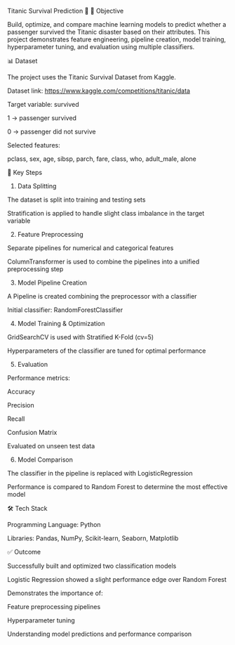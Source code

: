 Titanic Survival Prediction 🚢
🎯 Objective

Build, optimize, and compare machine learning models to predict whether a passenger survived the Titanic disaster based on their attributes. This project demonstrates feature engineering, pipeline creation, model training, hyperparameter tuning, and evaluation using multiple classifiers.

📊 Dataset

The project uses the Titanic Survival Dataset from Kaggle.

Dataset link: https://www.kaggle.com/competitions/titanic/data

Target variable: survived

1 → passenger survived

0 → passenger did not survive

Selected features:

pclass, sex, age, sibsp, parch, fare, class, who, adult_male, alone

🔑 Key Steps
1. Data Splitting

The dataset is split into training and testing sets

Stratification is applied to handle slight class imbalance in the target variable

2. Feature Preprocessing

Separate pipelines for numerical and categorical features

ColumnTransformer is used to combine the pipelines into a unified preprocessing step

3. Model Pipeline Creation

A Pipeline is created combining the preprocessor with a classifier

Initial classifier: RandomForestClassifier

4. Model Training & Optimization

GridSearchCV is used with Stratified K-Fold (cv=5)

Hyperparameters of the classifier are tuned for optimal performance

5. Evaluation

Performance metrics:

Accuracy

Precision

Recall

Confusion Matrix

Evaluated on unseen test data

6. Model Comparison

The classifier in the pipeline is replaced with LogisticRegression

Performance is compared to Random Forest to determine the most effective model

🛠️ Tech Stack

Programming Language: Python

Libraries: Pandas, NumPy, Scikit-learn, Seaborn, Matplotlib

✅ Outcome

Successfully built and optimized two classification models

Logistic Regression showed a slight performance edge over Random Forest

Demonstrates the importance of:

Feature preprocessing pipelines

Hyperparameter tuning

Understanding model predictions and performance comparison